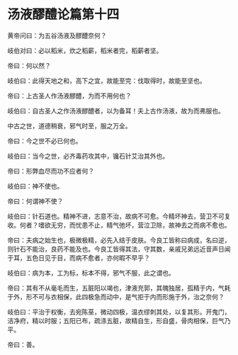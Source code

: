 # 汤液醪醴论篇第十四



黄帝问曰：为五谷汤液及醪醴奈何？


岐伯对曰：必以稻米，炊之稻薪，稻米者完，稻薪者坚。


帝曰：何以然？


岐伯曰：此得天地之和，高下之宜，故能至完：伐取得时，故能至坚也。


帝曰：上古圣人作汤液醪醴，为而不用何也？


岐伯曰：自古圣人之作汤液醪醴者，以为备耳！夫上古作汤液，故为而弗服也。


中古之世，道德稍衰，邪气时至，服之万全。


帝曰：今之世不必已何也。


岐伯曰：当今之世，必齐毒药攻其中，镵石针艾治其外也。


帝曰：形弊血尽而功不应者何？


岐伯曰：神不使也。


帝曰：何谓神不使？


岐伯曰：针石道也。精神不进，志意不治，故病不可愈。今精坏神去，营卫不可复收。何者？嗜欲无穷，而忧患不止，精气弛坏，营泣卫除，故神去之而病不愈也。


帝曰：夫病之始生也，极微极精，必先入结于皮肤。今良工皆称曰病成，名曰逆，则针石不能治，良药不能及也。今良工皆得其法，守其数，亲戚兄弟远近音声日闻于耳，五色日见于目，而病不愈者，亦何暇不早乎？


岐伯曰：病为本，工为标，标本不得，邪气不服，此之谓也。


帝曰：其有不从毫毛而生，五脏阳以竭也，津液充郭，其魄独居，孤精于内，气耗于外，形不可与衣相保，此四极急而动中，是气拒于内而形施于外，治之奈何？


岐伯曰：平治于权衡，去宛陈莝，微动四极，温衣缪刺其处，以复其形。开鬼门，洁净府，精以时服；五阳已布，疏涤五脏，故精自生，形自盛，骨肉相保，巨气乃平。


帝曰：善。